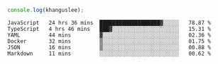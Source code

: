 ```js
console.log(khanguslee);
```

<!--START_SECTION:waka-->

```text
JavaScript   24 hrs 36 mins  ███████████████████▓░░░░░   78.87 %
TypeScript   4 hrs 46 mins   ███▓░░░░░░░░░░░░░░░░░░░░░   15.31 %
YAML         44 mins         ▓░░░░░░░░░░░░░░░░░░░░░░░░   02.36 %
Docker       32 mins         ▒░░░░░░░░░░░░░░░░░░░░░░░░   01.75 %
JSON         16 mins         ▒░░░░░░░░░░░░░░░░░░░░░░░░   00.88 %
Markdown     11 mins         ░░░░░░░░░░░░░░░░░░░░░░░░░   00.62 %
```

<!--END_SECTION:waka-->

<!--
**khanguslee/khanguslee** is a ✨ _special_ ✨ repository because its `README.md` (this file) appears on your GitHub profile.

Here are some ideas to get you started:

- 🔭 I’m currently working on ...
- 🌱 I’m currently learning ...
- 👯 I’m looking to collaborate on ...
- 🤔 I’m looking for help with ...
- 💬 Ask me about ...
- 📫 How to reach me: ...
- 😄 Pronouns: ...
- ⚡ Fun fact: ...
-->
